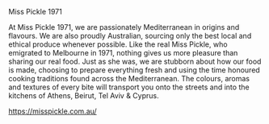 Miss Pickle 1971

At Miss Pickle 1971, we are passionately Mediterranean in origins and flavours. We are also proudly Australian, sourcing only the best local and ethical produce whenever possible. Like the real Miss Pickle, who emigrated to Melbourne in 1971, nothing gives us more pleasure than sharing our real food. Just as she was, we are stubborn about how our food is made, choosing to prepare everything fresh and using the time honoured cooking traditions found across the Mediterranean. 
The colours, aromas and textures of every bite will transport you onto the streets and into the kitchens of Athens, Beirut, Tel Aviv & Cyprus.

https://misspickle.com.au/
